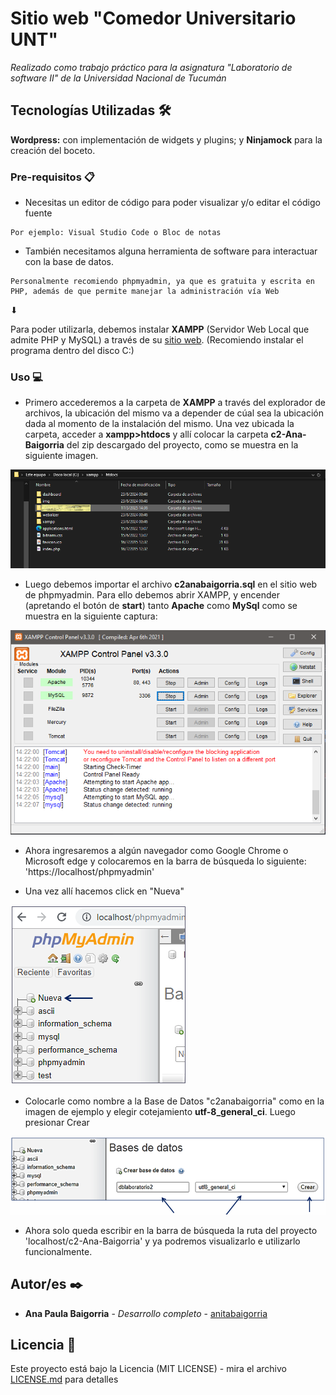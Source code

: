 # Sitio web "Comedor Universitario UNT"

_Realizado como trabajo práctico para la asignatura "Laboratorio de software II" de la Universidad Nacional de Tucumán_

## Tecnologías Utilizadas 🛠️

**Wordpress:** con implementación de widgets y plugins; y **Ninjamock** para la creación del boceto.

### Pre-requisitos 📋

* Necesitas un editor de código para poder visualizar y/o editar el código fuente

```
Por ejemplo: Visual Studio Code o Bloc de notas
```

* También necesitamos alguna herramienta de software para interactuar con la base de datos.  

```
Personalmente recomiendo phpmyadmin, ya que es gratuita y escrita en PHP, además de que permite manejar la administración vía Web
```

⬇

Para poder utilizarla, debemos instalar **XAMPP** (Servidor Web Local que admite PHP y MySQL) a través de su [sitio web](https://www.apachefriends.org/download.html). (Recomiendo instalar el programa dentro del disco C:)


### Uso 💻

* Primero accederemos a la carpeta de **XAMPP** a través del explorador de archivos, la ubicación del mismo va a depender de cúal sea la ubicación dada al momento de la instalación del mismo. Una vez ubicada la carpeta, acceder a **xampp>htdocs** y allí colocar la carpeta **c2-Ana-Baigorria** del zip descargado del proyecto, como se muestra en la siguiente imagen.

![captura](img_rd/captura1.png)

* Luego debemos importar el archivo **c2anabaigorria.sql** en el sitio web de phpmyadmin. Para ello debemos abrir XAMPP, y encender (apretando el botón de **start**) tanto **Apache** como **MySql** como se muestra en la siguiente captura:

![captura](img_rd/captura2.PNG)

* Ahora ingresaremos a algún navegador como Google Chrome o Microsoft edge y colocaremos en la barra de búsqueda lo siguiente: 'https://localhost/phpmyadmin'

* Una vez allí hacemos click en "Nueva"

![captura](img_rd/captura3.PNG)

* Colocarle como nombre a la Base de Datos "c2anabaigorria" como en la imagen de ejemplo y elegir cotejamiento **utf-8_general_ci**. Luego presionar Crear

![captura](img_rd/captura4.PNG)

* Ahora solo queda escribir en la barra de búsqueda la ruta del proyecto 'localhost/c2-Ana-Baigorria' y ya podremos visualizarlo e utilizarlo funcionalmente.

## Autor/es ✒️

* **Ana Paula Baigorria** - *Desarrollo completo* - [anitabaigorria](https://github.com/anitabaigorria)


## Licencia 📄

Este proyecto está bajo la Licencia (MIT LICENSE) - mira el archivo [LICENSE.md](LICENSE.txt) para detalles
